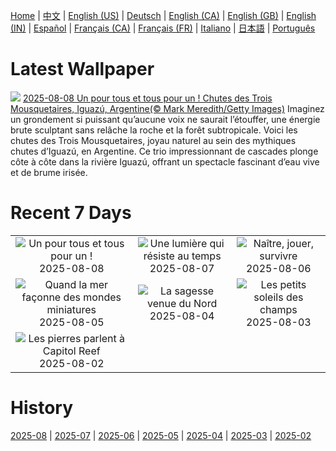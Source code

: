 [Home](../README.md) | [中文](zh-CN.md) | [English (US)](en-US.md) | [Deutsch](de-DE.md) | [English (CA)](en-CA.md) | [English (GB)](en-GB.md) | [English (IN)](en-IN.md) | [Español](es-ES.md) | [Français (CA)](fr-CA.md) | [Français (FR)](fr-FR.md) | [Italiano](it-IT.md) | [日本語](ja-JP.md) | [Português](pt-BR.md)

# Latest Wallpaper
![](https://www.bing.com/th?id=OHR.IguazuArgentina_FR-FR7785878187_UHD.jpg)
[2025-08-08 Un pour tous et tous pour un ! Chutes des Trois Mousquetaires, Iguazú, Argentine(© Mark Meredith/Getty Images)](https://www.bing.com/th?id=OHR.IguazuArgentina_FR-FR7785878187_UHD.jpg)
Imaginez un grondement si puissant qu’aucune voix ne saurait l’étouffer, une énergie brute sculptant sans relâche la roche et la forêt subtropicale. Voici les chutes des Trois Mousquetaires, joyau naturel au sein des mythiques chutes d’Iguazú, en Argentine. Ce trio impressionnant de cascades plonge côte à côte dans la rivière Iguazú, offrant un spectacle fascinant d’eau vive et de brume irisée.

# Recent 7 Days
|  |  |  |
|:---:|:---:|:---:|
| ![](https://www.bing.com/th?id=OHR.IguazuArgentina_FR-FR7785878187_400x240.jpg "Un pour tous et tous pour un !") 2025-08-08 | ![](https://www.bing.com/th?id=OHR.GasparillaLight_FR-FR2514071877_400x240.jpg "Une lumière qui résiste au temps") 2025-08-07 | ![](https://www.bing.com/th?id=OHR.BabyLemur_FR-FR2344999545_400x240.jpg "Naître, jouer, survivre") 2025-08-06 |
| ![](https://www.bing.com/th?id=OHR.CaliforniaTidepool_FR-FR1277403036_400x240.jpg "Quand la mer façonne des mondes miniatures") 2025-08-05 | ![](https://www.bing.com/th?id=OHR.LaplandOwl_FR-FR0808851184_400x240.jpg "La sagesse venue du Nord") 2025-08-04 | ![](https://www.bing.com/th?id=OHR.HappySunflower_FR-FR0643817668_400x240.jpg "Les petits soleils des champs") 2025-08-03 |
| ![](https://www.bing.com/th?id=OHR.FruitaPetroglyphs_FR-FR1575375079_400x240.jpg "Les pierres parlent à Capitol Reef") 2025-08-02 |  |  |

# History
[2025-08](../archives/wallpaper/fr-FR/w_2025_08.md) | [2025-07](../archives/wallpaper/fr-FR/w_2025_07.md) | [2025-06](../archives/wallpaper/fr-FR/w_2025_06.md) | [2025-05](../archives/wallpaper/fr-FR/w_2025_05.md) | [2025-04](../archives/wallpaper/fr-FR/w_2025_04.md) | [2025-03](../archives/wallpaper/fr-FR/w_2025_03.md) | [2025-02](../archives/wallpaper/fr-FR/w_2025_02.md)
